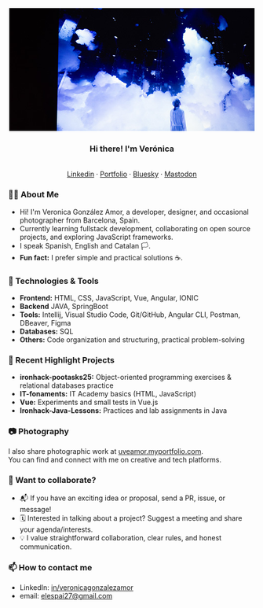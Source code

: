 <div align="center">
  <img src="./assets/banner2.jpg" width="500" alt="Person standing and looking up at large, dramatic clouds illuminated by blue and white lights in a dark, futuristic space. The scene feels dreamy and contemplative, with a sense of wonder and curiosity. No visible text in the image." />
</div>

<h3 align="center"> Hi there! I'm Verónica </h3>
<p align="center">
<br>
  <a href="https://www.linkedin.com/in/veronicagonzalezamor-developer/">Linkedin</a> · <a href="https://uveamor.myportfolio.com/work">Portfolio</a> · <a href="https://@uveamor.bsky.social">Bluesky</a> · <a href="https://graphics.social/@uveamor">Mastodon</a>
</p>

### 🧑‍💻 About Me

- Hi! I'm Veronica González Amor, a developer, designer, and occasional photographer from Barcelona, Spain.
- Currently learning fullstack development, collaborating on open source projects, and exploring JavaScript frameworks.
- I speak Spanish, English and Catalan 🏳️.
- **Fun fact:** I prefer simple and practical solutions ☕.


### 🚀 Technologies & Tools

- **Frontend:** HTML, CSS, JavaScript, Vue, Angular, IONIC
- **Backend** JAVA, SpringBoot
- **Tools:** Intellij, Visual Studio Code, Git/GitHub, Angular CLI, Postman, DBeaver, Figma
- **Databases:** SQL
- **Others:** Code organization and structuring, practical problem-solving

### 🌱 Recent Highlight Projects

- **ironhack-pootasks25:** Object-oriented programming exercises & relational databases practice
- **IT-fonaments:** IT Academy basics (HTML, JavaScript)
- **Vue:** Experiments and small tests in Vue.js
- **Ironhack-Java-Lessons:** Practices and lab assignments in Java

### 📷 Photography

I also share photographic work at [uveamor.myportfolio.com](https://uveamor.myportfolio.com/work).  
You can find and connect with me on creative and tech platforms.

### 🤝 Want to collaborate?

- 📬 If you have an exciting idea or proposal, send a PR, issue, or message!
- 🗓️ Interested in talking about a project? Suggest a meeting and share your agenda/interests.
- 💡 I value straightforward collaboration, clear rules, and honest communication.

<!-- <div align="center">
  <img src="https://github-readme-stats.vercel.app/api?username=elespai27&show_icons=true&theme=radical" alt="github stats"/>
  <br>
  <img src="https://github-readme-streak-stats.herokuapp.com?user=elespai27&theme=radical&date_format=M%20j%5B%2C%20Y%5D" alt="github streak"/>
</div> -->

### 📫 How to contact me

- LinkedIn: [in/veronicagonzalezamor](https://linkedin.com/in/veronicagonzalezamor)
- email: elespai27@gmail.com

